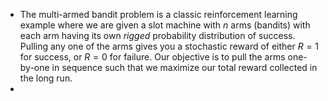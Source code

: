 - The multi-armed bandit problem is a classic reinforcement learning example where we are given a slot machine with $n$ arms (bandits) with each arm having its own *rigged* probability distribution of success. Pulling any one of the arms gives you a stochastic reward of either $R=1$ for success, or $R=0$ for failure. Our objective is to pull the arms one-by-one in sequence such that we maximize our total reward collected in the long run.
-